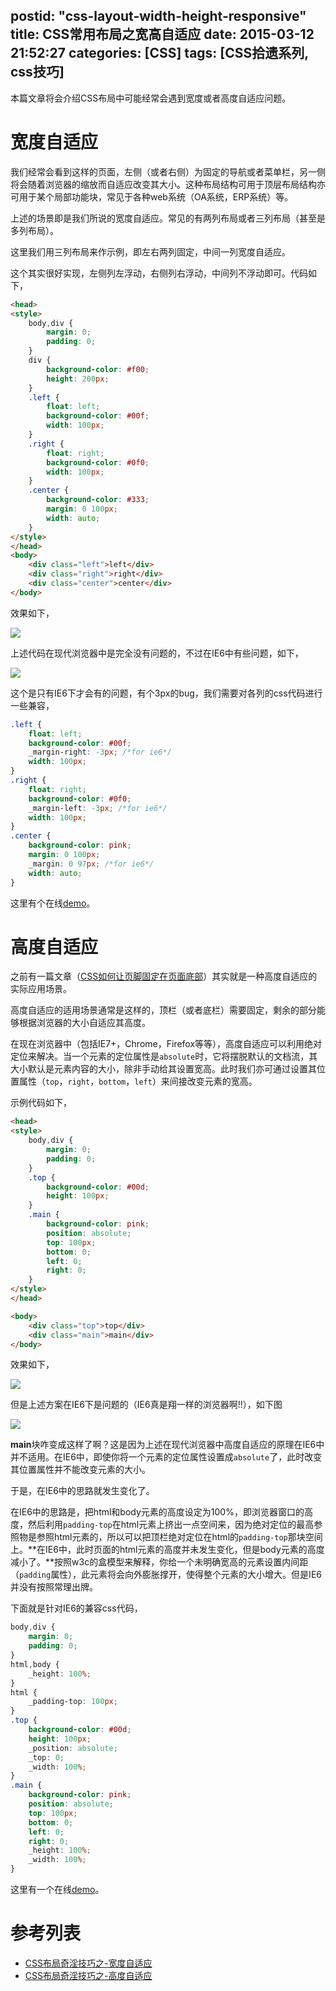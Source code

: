 postid: "css-layout-width-height-responsive"
title: CSS常用布局之宽高自适应
date: 2015-03-12 21:52:27
categories: [CSS]
tags: [CSS拾遗系列, css技巧]
---

本篇文章将会介绍CSS布局中可能经常会遇到宽度或者高度自适应问题。

# 宽度自适应

我们经常会看到这样的页面，左侧（或者右侧）为固定的导航或者菜单栏，另一侧将会随着浏览器的缩放而自适应改变其大小。这种布局结构可用于顶层布局结构亦可用于某个局部功能块，常见于各种web系统（OA系统，ERP系统）等。

上述的场景即是我们所说的宽度自适应。常见的有两列布局或者三列布局（甚至是多列布局）。

这里我们用三列布局来作示例，即左右两列固定，中间一列宽度自适应。

这个其实很好实现，左侧列左浮动，右侧列右浮动，中间列不浮动即可。代码如下，

```html
<head>
<style>
    body,div {
        margin: 0;
        padding: 0;
    }
    div {
        background-color: #f00;
        height: 200px;
    }
    .left {
        float: left;
        background-color: #00f;
        width: 100px;
    }
    .right {
        float: right;
        background-color: #0f0;
        width: 100px;
    }
    .center {
        background-color: #333;
        margin: 0 100px;
        width: auto;
    }
</style>
</head>
<body>
    <div class="left">left</div>
    <div class="right">right</div>
    <div class="center">center</div>
</body>
```

效果如下，

![](//images0.gejiawen.com/posts/css-layout-width-height-responsive/001.png)

上述代码在现代浏览器中是完全没有问题的，不过在IE6中有些问题，如下，

![](//images0.gejiawen.com/posts/css-layout-width-height-responsive/002.png)

这个是只有IE6下才会有的问题，有个3px的bug，我们需要对各列的css代码进行一些兼容，

```css
.left {
    float: left;
    background-color: #00f;
    _margin-right: -3px; /*for ie6*/
    width: 100px;
}
.right {
    float: right;
    background-color: #0f0;
    _margin-left: -3px; /*for ie6*/
    width: 100px;
}
.center {
    background-color: pink;
    margin: 0 100px;
    _margin: 0 97px; /*for ie6*/
    width: auto;
}
```

这里有个在线[demo](http://runjs.cn/detail/12edciwr)。

# 高度自适应

之前有一篇文章（[CSS如何让页脚固定在页面底部](http://blog.gejiawen.com/2014/12/16/how-to-fix-footer-to-bottom/)）其实就是一种高度自适应的实际应用场景。

高度自适应的适用场景通常是这样的，顶栏（或者底栏）需要固定，剩余的部分能够根据浏览器的大小自适应其高度。

在现在浏览器中（包括IE7+，Chrome，Firefox等等），高度自适应可以利用绝对定位来解决。当一个元素的定位属性是`absolute`时，它将摆脱默认的文档流，其大小默认是元素内容的大小，除非手动给其设置宽高。此时我们亦可通过设置其位置属性（`top`，`right`，`bottom`，`left`）来间接改变元素的宽高。

示例代码如下，

```html
<head>
<style>
    body,div {
        margin: 0;
        padding: 0;
    }
    .top {
        background-color: #00d;
        height: 100px;
    }
    .main {
        background-color: pink;
        position: absolute;
        top: 100px;
        bottom: 0;
        left: 0;
        right: 0;
    }
</style>
</head>

<body>
    <div class="top">top</div>
    <div class="main">main</div>
</body>
```

效果如下，

![](//images0.gejiawen.com/posts/css-layout-width-height-responsive/003.png)

但是上述方案在IE6下是问题的（IE6真是翔一样的浏览器啊!!），如下图

![](//images0.gejiawen.com/posts/css-layout-width-height-responsive/004.png)

**main**块咋变成这样了啊？这是因为上述在现代浏览器中高度自适应的原理在IE6中并不适用。在IE6中，即使你将一个元素的定位属性设置成`absolute`了，此时改变其位置属性并不能改变元素的大小。

于是，在IE6中的思路就发生变化了。

在IE6中的思路是，把html和body元素的高度设定为100%，即浏览器窗口的高度，然后利用`padding-top`在html元素上挤出一点空间来，因为绝对定位的最高参照物是参照html元素的，所以可以把顶栏绝对定位在html的`padding-top`那块空间上。**在IE6中，此时页面的html元素的高度并未发生变化，但是body元素的高度减小了。**按照w3c的盒模型来解释，你给一个未明确宽高的元素设置内间距（`padding`属性），此元素将会向外膨胀撑开，使得整个元素的大小增大。但是IE6并没有按照常理出牌。

下面就是针对IE6的兼容css代码，

```css
body,div {
    margin: 0;
    padding: 0;
}
html,body {
    _height: 100%;
}
html {
    _padding-top: 100px;
}
.top {
    background-color: #00d;
    height: 100px;
    _position: absolute;
    _top: 0;
    _width: 100%;
}
.main {
    background-color: pink;
    position: absolute;
    top: 100px;
    bottom: 0;
    left: 0;
    right: 0;
    _height: 100%;
    _width: 100%;
}
```

这里有一个在线[demo](http://runjs.cn/detail/0cjweqdt)。


# 参考列表

- [CSS布局奇淫技巧之-宽度自适应](http://www.cnblogs.com/2050/archive/2012/07/30/2614852.html)
- [CSS布局奇淫技巧之-高度自适应](http://www.cnblogs.com/2050/archive/2012/07/30/2615260.html)






